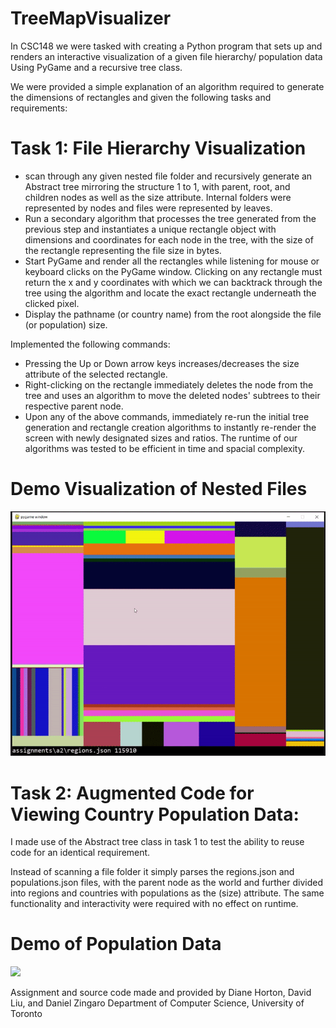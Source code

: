 # TreeMapVisualizer
In CSC148 we were tasked with creating a Python program that sets up and renders an interactive visualization of a given file hierarchy/ population data Using PyGame and a recursive tree class.

We were provided a simple explanation of an algorithm required to generate the dimensions of rectangles and given the following tasks and requirements:


# Task 1: File Hierarchy Visualization
- scan through any given nested file folder and recursively generate an Abstract tree mirroring the structure 1 to 1, with parent, root, and children nodes as well as the size attribute. Internal folders were represented by nodes and files were represented by leaves.
- Run a secondary algorithm that processes the tree generated from the previous step and instantiates a unique rectangle object with dimensions and coordinates for each node in the tree, with the size of the rectangle representing the file size in bytes.
- Start PyGame and render all the rectangles while listening for mouse or keyboard clicks on the PyGame window. Clicking on any rectangle must return the x and y coordinates with which we can backtrack through the tree using the algorithm and locate the exact rectangle underneath the clicked pixel.
- Display the pathname (or country name) from the root alongside the file (or population) size.


Implemented the following commands:
- Pressing the Up or Down arrow keys increases/decreases the size attribute of the selected rectangle.
- Right-clicking on the rectangle immediately deletes the node from the tree and uses an algorithm to move the deleted nodes' subtrees to their respective parent node.
- Upon any of the above commands, immediately re-run the initial tree generation and rectangle creation algorithms to instantly re-render the screen with newly designated sizes and ratios. The runtime of our algorithms was tested to be efficient in time and spacial complexity.

# Demo Visualization of Nested Files
![](https://github.com/SamirGhias/TreeMapVisualizer/blob/main/gifs/Assignments%20Folder%20demo.gif)


# Task 2: Augmented Code for Viewing Country Population Data:
I made use of the Abstract tree class in task 1 to test the ability to reuse code for an identical requirement. 

Instead of scanning a file folder it simply parses the regions.json and populations.json files, with the parent node as the world and further divided into regions and countries with populations as the (size) attribute. 
The same functionality and interactivity were required with no effect on runtime. 

# Demo of Population Data 
![](https://github.com/SamirGhias/TreeMapVisualizer/blob/main/gifs/population%20gif.gif)

Assignment and source code made and provided by Diane Horton, David Liu, and Daniel Zingaro
Department of Computer Science,
University of Toronto
